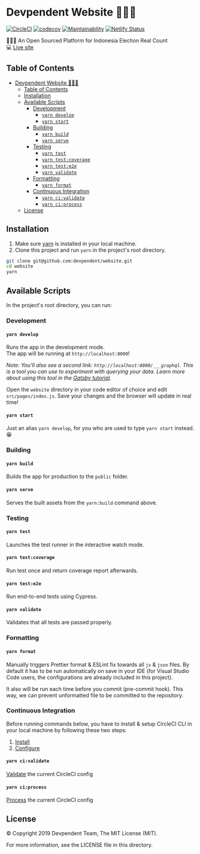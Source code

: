 # Devpendent Website 👨🏻‍💻

[![CircleCI](https://circleci.com/gh/devpendent/website/tree/master.svg?style=shield)](https://circleci.com/gh/devpendent/website/tree/master)
[![codecov](https://codecov.io/gh/devpendent/website/branch/master/graph/badge.svg)](https://codecov.io/gh/devpendent/website)
[![Maintainability](https://api.codeclimate.com/v1/badges/4ae06bcd4e5e0b47b1f1/maintainability)](https://codeclimate.com/github/devpendent/website/maintainability)
[![Netlify Status](https://api.netlify.com/api/v1/badges/db516646-820d-4deb-8b9b-521483fc40ad/deploy-status)](https://app.netlify.com/sites/devpendent/deploys)

👨🏻‍💻 An Open Sourced Platform for Indonesia Election Real Count<br>
💻 [Live site](https://devpendent.netlify.com/)

## Table of Contents

- [Devpendent Website 👨🏻‍💻](#devpendent-website-%F0%9F%91%A8%F0%9F%8F%BB%E2%80%8D%F0%9F%92%BB)
  - [Table of Contents](#table-of-contents)
  - [Installation](#installation)
  - [Available Scripts](#available-scripts)
    - [Development](#development)
      - [`yarn develop`](#yarn-develop)
      - [`yarn start`](#yarn-start)
    - [Building](#building)
      - [`yarn build`](#yarn-build)
      - [`yarn serve`](#yarn-serve)
    - [Testing](#testing)
      - [`yarn test`](#yarn-test)
      - [`yarn test:coverage`](#yarn-testcoverage)
      - [`yarn test:e2e`](#yarn-teste2e)
      - [`yarn validate`](#yarn-validate)
    - [Formatting](#formatting)
      - [`yarn format`](#yarn-format)
    - [Continuous Integration](#continuous-integration)
      - [`yarn ci:validate`](#yarn-civalidate)
      - [`yarn ci:process`](#yarn-ciprocess)
  - [License](#license)

## Installation

1. Make sure [yarn](https://yarnpkg.com) is installed in your local machine.
2. Clone this project and run `yarn` in the project's root directory.

```sh
git clone git@github.com:devpendent/website.git
cd website
yarn
```

## Available Scripts

In the project's root directory, you can run:

### Development

#### `yarn develop`

Runs the app in the development mode.<br>
The app will be running at `http://localhost:8000`!

_Note: You'll also see a second link: _`http://localhost:8000/___graphql`_. This is a tool you can use to experiment with querying your data. Learn more about using this tool in the [Gatsby tutorial](https://www.gatsbyjs.org/tutorial/part-five/#introducing-graphiql)._

Open the `website` directory in your code editor of choice and edit `src/pages/index.js`. Save your changes and the browser will update in real time!

#### `yarn start`

Just an alias `yarn develop`, for you who are used to type `yarn start` instead. 😁

### Building

#### `yarn build`

Builds the app for production to the `public` folder.

#### `yarn serve`

Serves the built assets from the `yarn:build` command above.

### Testing

#### `yarn test`

Launches the test runner in the interactive watch mode.

#### `yarn test:coverage`

Run test once and return coverage report afterwards.

#### `yarn test:e2e`

Run end-to-end tests using Cypress.

#### `yarn validate`

Validates that all tests are passed properly.

### Formatting

#### `yarn format`

Manually triggers Prettier format & ESLint fix towards all `js` & `json` files.
By default it has to be run automatically on save in your IDE (for Visual Studio Code users, the configurations are already included in this project).

It also will be run each time before you commit (pre-commit hook).
This way, we can prevent unformatted file to be committed to the repository.

### Continuous Integration

Before running commands below, you have to install & setup CircleCI CLI in your local machine by following these two steps:

1. [Install](https://circleci.com/docs/2.0/local-cli/#installation)
2. [Configure](https://circleci.com/docs/2.0/local-cli/#configuring-the-cli)

#### `yarn ci:validate`

[Validate](https://circleci.com/docs/2.0/local-cli/#validate-a-circleci-config) the current CircleCI config

#### `yarn ci:process`

[Process](https://circleci.com/docs/2.0/local-cli/#processing-a-config) the current CircleCI config

## License

© Copyright 2019 Devpendent Team, The MIT License (MIT).

For more information, see the LICENSE file in this directory.
